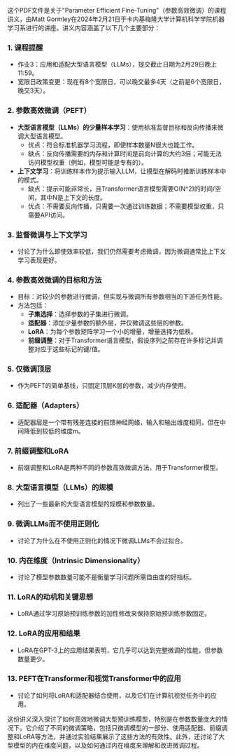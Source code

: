 这个PDF文件是关于"Parameter Efficient Fine-Tuning"（参数高效微调）的课程讲义，由Matt Gormley在2024年2月21日于卡内基梅隆大学计算机科学学院机器学习系进行的讲座。讲义内容涵盖了以下几个主要部分：

### 1. 课程提醒
- 作业3：应用和适配大型语言模型（LLMs），提交截止日期为2月29日晚上11:59。
- 宽限日政策变更：现在有8个宽限日，可以晚交最多4天（之前是6个宽限日，晚交3天）。

### 2. 参数高效微调（PEFT）
- **大型语言模型（LLMs）的少量样本学习**：使用标准监督目标和反向传播来微调大型语言模型。
  - 优点：符合标准机器学习流程，即使样本数量N很大也能工作。
  - 缺点：反向传播需要的内存和计算时间是前向计算的大约3倍；可能无法访问模型权重（例如，模型可能是专有的）。
- **上下文学习**：将训练样本作为提示输入LLM，让模型在解码时推断训练样本中的模式。
  - 缺点：提示可能非常长，且Transformer语言模型需要O(N^2)的时间/空间，其中N是上下文的长度。
  - 优点：不需要反向传播，只需要一次通过训练数据；不需要模型权重，只需要API访问。

### 3. 监督微调与上下文学习
- 讨论了为什么即使效率较低，我们仍然需要考虑微调，因为微调通常比上下文学习表现更好。

### 4. 参数高效微调的目标和方法
- 目标：对较少的参数进行微调，但实现与微调所有参数相当的下游任务性能。
- 方法包括：
  - **子集选择**：选择参数的子集进行微调。
  - **适配器**：添加少量参数的额外层，并仅微调这些层的参数。
  - **LoRA**：为每个参数矩阵学习一个小的增量，增量选择为低秩。
  - **前缀调整**：对于Transformer语言模型，假设序列之前存在许多标记并调整对应于这些标记的键/值。

### 5. 仅微调顶层
- 作为PEFT的简单基线，只固定顶层K层的参数，减少内存使用。

### 6. 适配器（Adapters）
- 适配器层是一个带有残差连接的前馈神经网络，输入和输出维度相同，但在中间降低到较低的维度m。

### 7. 前缀调整和LoRA
- 前缀调整和LoRA是两种不同的参数高效微调方法，用于Transformer模型。

### 8. 大型语言模型（LLMs）的规模
- 列出了一些最新的大型语言模型的规模和参数数量。

### 9. 微调LLMs而不使用正则化
- 讨论了为什么在不使用正则化的情况下微调LLMs不会过拟合。

### 10. 内在维度（Intrinsic Dimensionality）
- 讨论了模型参数数量可能不是衡量学习问题所需自由度的好指标。

### 11. LoRA的动机和关键思想
- LoRA通过学习原始预训练参数的加性修改来保持原始预训练参数固定。

### 12. LoRA的应用和结果
- LoRA在GPT-3上的应用结果表明，它几乎可以达到完整微调的性能，但参数数量更少。

### 13. PEFT在Transformer和视觉Transformer中的应用
- 讨论了如何将LoRA和适配器结合使用，以及它们在计算机视觉任务中的应用。

这份讲义深入探讨了如何高效地微调大型预训练模型，特别是在参数数量庞大的情况下。它介绍了不同的微调策略，包括只微调模型的一部分、使用适配器、前缀调整和LoRA等方法，并通过实验结果展示了这些方法的有效性。此外，还讨论了大型模型的内在维度问题，以及如何通过内在维度来理解和改进微调过程。